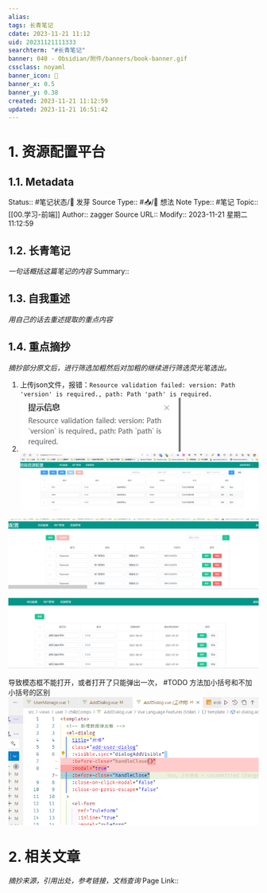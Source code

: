```yaml
---
alias: 
tags: 长青笔记
cdate: 2023-11-21 11:12
uid: 20231121111333
searchterm: "#长青笔记"
banner: 040 - Obsidian/附件/banners/book-banner.gif
cssclass: noyaml
banner_icon: 💌
banner_x: 0.5
banner_y: 0.38
created: 2023-11-21 11:12:59
updated: 2023-11-21 16:51:42
---
```


# 1. 资源配置平台

## 1.1. Metadata

Status:: #笔记状态/🌱 发芽
Source Type:: #📥/💭 想法 
Note Type:: #笔记
Topic:: [[00.学习-前端]]
Author:: zagger
Source URL::
Modify:: 2023-11-21 星期二 11:12:59

## 1.2. 长青笔记

_一句话概括这篇笔记的内容_
Summary::

## 1.3. 自我重述

_用自己的话去重述提取的重点内容_

## 1.4. 重点摘抄

_摘抄部分原文后，进行筛选加粗然后对加粗的继续进行筛选荧光笔选出。_

1. 上传json文件，报错：`Resource validation failed: version: Path 'version' is required., path: Path 'path' is required.`
2. ![image.png](https://raw.githubusercontent.com/zaggerj/obsidian_picgo/main/obsidian/20231121111756.png)
![image.png](https://raw.githubusercontent.com/zaggerj/obsidian_picgo/main/obsidian/20231121160115.png)

![image.png](https://raw.githubusercontent.com/zaggerj/obsidian_picgo/main/obsidian/20231121160137.png)


![](https://raw.githubusercontent.com/zaggerj/obsidian_picgo/main/obsidian/20231121160158.png)

导致模态框不能打开，或者打开了只能弹出一次， #TODO 方法加小括号和不加小括号的区别
![](https://raw.githubusercontent.com/zaggerj/obsidian_picgo/main/obsidian/20231121164651.png)
# 2. 相关文章

_摘抄来源，引用出处，参考链接，文档查询_
Page Link::


